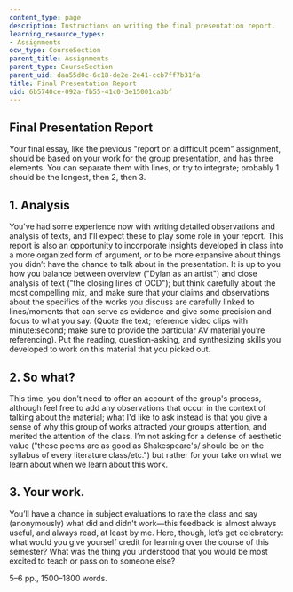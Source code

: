 ```yaml
---
content_type: page
description: Instructions on writing the final presentation report.
learning_resource_types:
- Assignments
ocw_type: CourseSection
parent_title: Assignments
parent_type: CourseSection
parent_uid: daa55d0c-6c18-de2e-2e41-ccb7ff7b31fa
title: Final Presentation Report
uid: 6b5740ce-092a-fb55-41c0-3e15001ca3bf
---
```


Final Presentation Report
-------------------------

Your final essay, like the previous "report on a difficult poem" assignment, should be based on your work for the group presentation, and has three elements. You can separate them with lines, or try to integrate; probably 1 should be the longest, then 2, then 3.

1\. Analysis
------------

You've had some experience now with writing detailed observations and analysis of texts, and I'll expect these to play some role in your report. This report is also an opportunity to incorporate insights developed in class into a more organized form of argument, or to be more expansive about things you didn’t have the chance to talk about in the presentation. It is up to you how you balance between overview ("Dylan as an artist") and close analysis of text ("the closing lines of OCD"); but think carefully about the most compelling mix, and make sure that your claims and observations about the specifics of the works you discuss are carefully linked to lines/moments that can serve as evidence and give some precision and focus to what you say. (Quote the text; reference video clips with minute:second; make sure to provide the particular AV material you’re referencing). Put the reading, question-asking, and synthesizing skills you developed to work on this material that you picked out.

2\. So what?
------------

This time, you don’t need to offer an account of the group's process, although feel free to add any observations that occur in the context of talking about the material; what I'd like to ask instead is that you give a sense of why this group of works attracted your group’s attention, and merited the attention of the class. I’m not asking for a defense of aesthetic value ("these poems are as good as Shakespeare's/ should be on the syllabus of every literature class/etc.") but rather for your take on what we learn about when we learn about this work.

3\. Your work.
--------------

You’ll have a chance in subject evaluations to rate the class and say (anonymously) what did and didn't work—this feedback is almost always useful, and always read, at least by me. Here, though, let’s get celebratory: what would you give yourself credit for learning over the course of this semester? What was the thing you understood that you would be most excited to teach or pass on to someone else?

5–6 pp., 1500–1800 words.